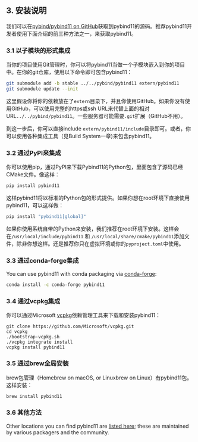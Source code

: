 ## 3. 安装说明

我们可以在[pybind/pybind11 on GitHub](https://github.com/pybind/pybind11)获取到pybind11的源码。推荐pybind11开发者使用下面介绍的前三种方法之一，来获取pybind11。

### 3.1 以子模块的形式集成

当你的项目使用Git管理时，你可以将pybind11当做一个子模块嵌入到你的项目中。在你的git仓库，使用以下命令即可包含pybind11：

```sh
git submodule add -b stable ../../pybind/pybind11 extern/pybind11
git submodule update --init
```

这里假设你将你的依赖放在了`extern`目录下，并且你使用GitHub。如果你没有使用GitHub，可以使用完整的https或ssh URL来代替上面的相对URL`../../pybind/pybind11`。一些服务器可能需要`.git`扩展（GitHub不用）。

到这一步后，你可以直接include `extern/pybind11/include`目录即可。或者，你可以使用各种集成工具（见Build System一章)来包含pybind11。

### 3.2 通过PyPI来集成

你可以使用pip，通过PyPI来下载Pybind11的Python包，里面包含了源码已经CMake文件。像这样：

```sh
pip install pybind11
```

这样pybind11将以标准的Python包的形式提供。如果你想在root环境下直接使用pybind11，可以这样做：

```sh
pip install "pybind11[global]"
```

如果你使用系统自带的Python来安装，我们推荐在root环境下安装。这样会在`/usr/local/include/pybind11` 和 `/usr/local/share/cmake/pybind11`添加文件，除非你想这样。还是推荐你只在虚拟环境或你的`pyproject.toml`中使用。

### 3.3 通过conda-forge集成

You can use pybind11 with conda packaging via [conda-forge](https://github.com/conda-forge/pybind11-feedstock):

```sh
conda install -c conda-forge pybind11
```

### 3.4 通过vcpkg集成

你可以通过Microsoft [vcpkg](https://github.com/Microsoft/vcpkg/)依赖管理工具来下载和安装pybind11：

```
git clone https://github.com/Microsoft/vcpkg.git
cd vcpkg
./bootstrap-vcpkg.sh
./vcpkg integrate install
vcpkg install pybind11
```

### 3.5 通过brew全局安装

brew包管理（Homebrew on macOS, or Linuxbrew on Linux）有pybind11包。这样安装：

```sh
brew install pybind11
```

### 3.6 其他方法

Other locations you can find pybind11 are [listed here](https://repology.org/project/python:pybind11/versions); these are maintained by various packagers and the community.